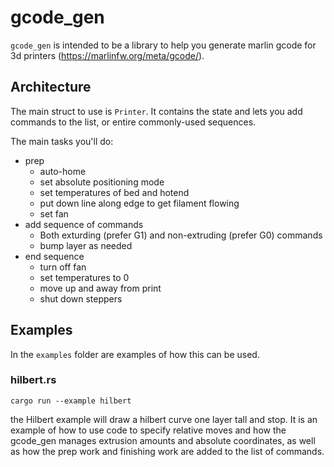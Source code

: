 # gcode_gen

`gcode_gen` is intended to be a library to help you generate marlin gcode for 3d printers (https://marlinfw.org/meta/gcode/).

## Architecture

The main struct to use is `Printer`. It contains the state and lets you add commands to the list, or entire commonly-used sequences.

The main tasks you'll do:

- prep
  - auto-home
  - set absolute positioning mode
  - set temperatures of bed and hotend
  - put down line along edge to get filament flowing
  - set fan
- add sequence of commands
  - Both exturding (prefer G1) and non-extruding (prefer G0) commands
  - bump layer as needed
- end sequence
  - turn off fan
  - set temperatures to 0
  - move up and away from print
  - shut down steppers

## Examples

In the `examples` folder are examples of how this can be used.

### hilbert.rs

`cargo run --example hilbert`

the Hilbert example will draw a hilbert curve one layer tall and stop. It is an example of how to use code to specify relative moves and how the gcode_gen manages extrusion amounts and absolute coordinates, as well as how the prep work and finishing work are added to the list of commands.